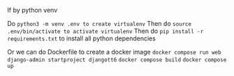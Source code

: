 If by python venv

Do `python3 -m venv .env to create virtualenv`
Then do `source .env/bin/activate to activate virtualenv`
Then do `pip install -r requirements.txt` to install all python dependencies

Or we can do Dockerfile to create a docker image
`docker compose run web django-admin startproject djangott6`
`docker compose build`
`docker compose up`